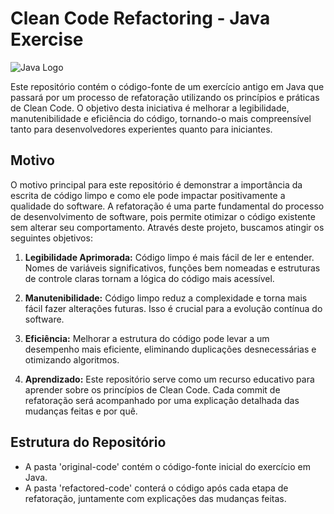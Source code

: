 # Clean Code Refactoring - Java Exercise

![Java Logo](https://www.oracle.com/a/ocom/docs/java-logo-001.png)

Este repositório contém o código-fonte de um exercício antigo em Java que passará por um processo de refatoração utilizando os princípios e práticas de Clean Code. O objetivo desta iniciativa é melhorar a legibilidade, manutenibilidade e eficiência do código, tornando-o mais compreensível tanto para desenvolvedores experientes quanto para iniciantes.

## Motivo

O motivo principal para este repositório é demonstrar a importância da escrita de código limpo e como ele pode impactar positivamente a qualidade do software. A refatoração é uma parte fundamental do processo de desenvolvimento de software, pois permite otimizar o código existente sem alterar seu comportamento. Através deste projeto, buscamos atingir os seguintes objetivos:

1. **Legibilidade Aprimorada:** Código limpo é mais fácil de ler e entender. Nomes de variáveis significativos, funções bem nomeadas e estruturas de controle claras tornam a lógica do código mais acessível.

2. **Manutenibilidade:** Código limpo reduz a complexidade e torna mais fácil fazer alterações futuras. Isso é crucial para a evolução contínua do software.

3. **Eficiência:** Melhorar a estrutura do código pode levar a um desempenho mais eficiente, eliminando duplicações desnecessárias e otimizando algoritmos.

4. **Aprendizado:** Este repositório serve como um recurso educativo para aprender sobre os princípios de Clean Code. Cada commit de refatoração será acompanhado por uma explicação detalhada das mudanças feitas e por quê.

## Estrutura do Repositório

- A pasta 'original-code' contém o código-fonte inicial do exercício em Java.
- A pasta 'refactored-code' conterá o código após cada etapa de refatoração, juntamente com explicações das mudanças feitas.
